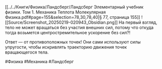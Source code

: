 [[../../Книги/Физика/Ландсберг/Ландсберг Элементарный учебник физики. Том 1. Механика Теплота Молекулярная Физика.pdf#page=155&selection=78,30,78,40|§ 77, страница 155]]
![[Source/Screenshot_20250219-020943_Obsidian.png]]
На первый взгляд, тело не может вращаться без участия внешних сил, потому что откуда тогда возьмется центростремительное ускорение без сил?!

Ответ — от противоположных точек! Они сами используют силы упругости, чтобы искривлять траекторию движения точек вращающегося тела.

#Физика #Механика #Ландсберг 